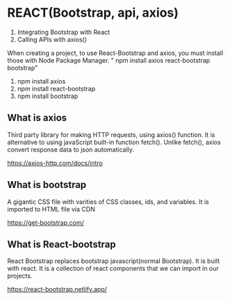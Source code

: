 # REACT(Bootstrap, api, axios)

1. Integrating Bootstrap with React
2. Calling APIs with axios()


When creating a project, to use React-Bootstrap and axios, you must install those with Node Package Manager. 
" npm install axios react-bootstrap bootstrap"

1. npm install axios
2. npm install react-bootstrap
3. npm install bootstrap

## What is axios

Third party library for making HTTP requests, using axios() function. It is alternative to using javaScript built-in function fetch(). Unlike fetch(), axios convert response data to json automatically. 

https://axios-http.com/docs/intro


## What is bootstrap

A gigantic CSS file with varities of CSS classes, ids, and variables. It is imported to HTML file via CDN

https://get-bootstrap.com/

## What is React-bootstrap

React Bootstrap replaces bootstrap javascript(normal Bootstrap). It is built with react. It is a collection of react components that we can import in our projects. 

https://react-bootstrap.netlify.app/



